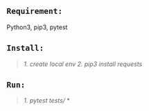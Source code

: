 ##  `Requirement:` 
Python3, pip3, pytest

##  `Install:` 
>*1. create local env* 
>*2. pip3 install requests* 

##  `Run:` 
>*1. pytest tests/* * 
